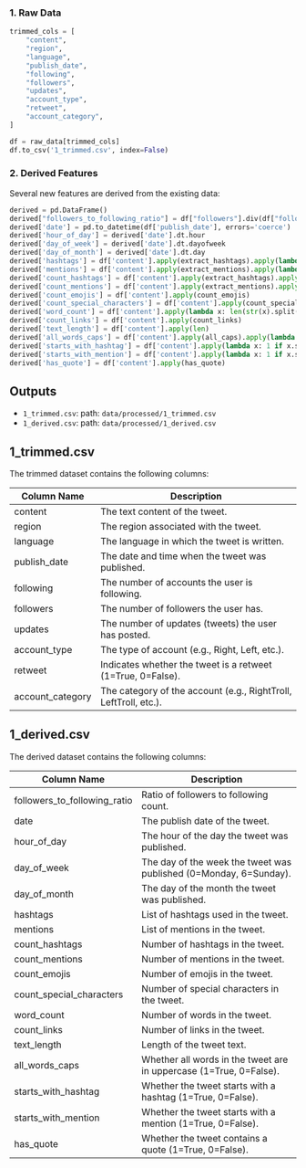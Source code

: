 ### 1. Raw Data

```python
trimmed_cols = [
    "content",
    "region",
    "language",
    "publish_date",
    "following",
    "followers",
    "updates",
    "account_type",
    "retweet",
    "account_category",
]

df = raw_data[trimmed_cols]
df.to_csv('1_trimmed.csv', index=False)
```

### 2. Derived Features

Several new features are derived from the existing data:

```python
derived = pd.DataFrame()
derived["followers_to_following_ratio"] = df["followers"].div(df["following"].replace(0, np.nan))
derived['date'] = pd.to_datetime(df['publish_date'], errors='coerce')
derived['hour_of_day'] = derived['date'].dt.hour
derived['day_of_week'] = derived['date'].dt.dayofweek
derived['day_of_month'] = derived['date'].dt.day
derived['hashtags'] = df['content'].apply(extract_hashtags).apply(lambda x: ', '.join(x['hashtags']))
derived['mentions'] = df['content'].apply(extract_mentions).apply(lambda x: ', '.join(x['mentions']))
derived['count_hashtags'] = df['content'].apply(extract_hashtags).apply(lambda x: x['count'])
derived['count_mentions'] = df['content'].apply(extract_mentions).apply(lambda x: x['count'])
derived['count_emojis'] = df['content'].apply(count_emojis)
derived['count_special_characters'] = df['content'].apply(count_special_characters)
derived['word_count'] = df['content'].apply(lambda x: len(str(x).split()))
derived['count_links'] = df['content'].apply(count_links)
derived['text_length'] = df['content'].apply(len)
derived['all_words_caps'] = df['content'].apply(all_caps).apply(lambda x: 1 if x else 0)
derived['starts_with_hashtag'] = df['content'].apply(lambda x: 1 if x.startswith('#') else 0)
derived['starts_with_mention'] = df['content'].apply(lambda x: 1 if x.startswith('@') else 0)
derived['has_quote'] = df['content'].apply(has_quote)
```

## Outputs

- `1_trimmed.csv`: path: `data/processed/1_trimmed.csv`
- `1_derived.csv`: path: `data/processed/1_derived.csv`

## 1_trimmed.csv

The trimmed dataset contains the following columns:

| Column Name      | Description                                                      |
| ---------------- | ---------------------------------------------------------------- |
| content          | The text content of the tweet.                                   |
| region           | The region associated with the tweet.                            |
| language         | The language in which the tweet is written.                      |
| publish_date     | The date and time when the tweet was published.                  |
| following        | The number of accounts the user is following.                    |
| followers        | The number of followers the user has.                            |
| updates          | The number of updates (tweets) the user has posted.              |
| account_type     | The type of account (e.g., Right, Left, etc.).                   |
| retweet          | Indicates whether the tweet is a retweet (1=True, 0=False).      |
| account_category | The category of the account (e.g., RightTroll, LeftTroll, etc.). |

## 1_derived.csv

The derived dataset contains the following columns:

| Column Name                  | Description                                                        |
| ---------------------------- | ------------------------------------------------------------------ |
| followers_to_following_ratio | Ratio of followers to following count.                             |
| date                         | The publish date of the tweet.                                     |
| hour_of_day                  | The hour of the day the tweet was published.                       |
| day_of_week                  | The day of the week the tweet was published (0=Monday, 6=Sunday).  |
| day_of_month                 | The day of the month the tweet was published.                      |
| hashtags                     | List of hashtags used in the tweet.                                |
| mentions                     | List of mentions in the tweet.                                     |
| count_hashtags               | Number of hashtags in the tweet.                                   |
| count_mentions               | Number of mentions in the tweet.                                   |
| count_emojis                 | Number of emojis in the tweet.                                     |
| count_special_characters     | Number of special characters in the tweet.                         |
| word_count                   | Number of words in the tweet.                                      |
| count_links                  | Number of links in the tweet.                                      |
| text_length                  | Length of the tweet text.                                          |
| all_words_caps               | Whether all words in the tweet are in uppercase (1=True, 0=False). |
| starts_with_hashtag          | Whether the tweet starts with a hashtag (1=True, 0=False).         |
| starts_with_mention          | Whether the tweet starts with a mention (1=True, 0=False).         |
| has_quote                    | Whether the tweet contains a quote (1=True, 0=False).              |
